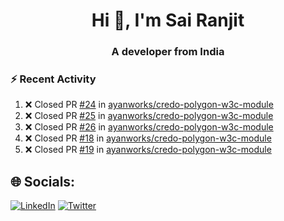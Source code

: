 <h1 align="center">Hi 👋, I'm Sai Ranjit</h1>
<h3 align="center">A developer from India</h3>

### :zap: Recent Activity

<!--START_SECTION:activity-->
1. ❌ Closed PR [#24](https://github.com/ayanworks/credo-polygon-w3c-module/pull/24) in [ayanworks/credo-polygon-w3c-module](https://github.com/ayanworks/credo-polygon-w3c-module)
2. ❌ Closed PR [#25](https://github.com/ayanworks/credo-polygon-w3c-module/pull/25) in [ayanworks/credo-polygon-w3c-module](https://github.com/ayanworks/credo-polygon-w3c-module)
3. ❌ Closed PR [#26](https://github.com/ayanworks/credo-polygon-w3c-module/pull/26) in [ayanworks/credo-polygon-w3c-module](https://github.com/ayanworks/credo-polygon-w3c-module)
4. ❌ Closed PR [#18](https://github.com/ayanworks/credo-polygon-w3c-module/pull/18) in [ayanworks/credo-polygon-w3c-module](https://github.com/ayanworks/credo-polygon-w3c-module)
5. ❌ Closed PR [#19](https://github.com/ayanworks/credo-polygon-w3c-module/pull/19) in [ayanworks/credo-polygon-w3c-module](https://github.com/ayanworks/credo-polygon-w3c-module)
<!--END_SECTION:activity-->

## 🌐 Socials:
[![LinkedIn](https://img.shields.io/badge/LinkedIn-%230077B5.svg?logo=linkedin&logoColor=white)](https://linkedin.com/in/sairanjit) [![Twitter](https://img.shields.io/badge/Twitter-%231DA1F2.svg?logo=Twitter&logoColor=white)](https://twitter.com/sairanjit_) 
